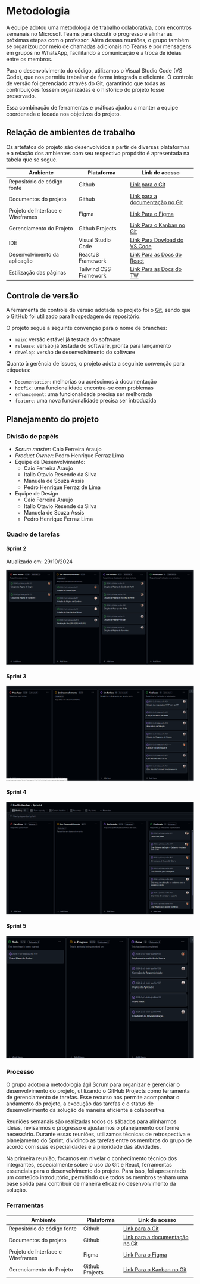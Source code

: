 
# Metodologia

A equipe adotou uma metodologia de trabalho colaborativa, com encontros semanais no Microsoft Teams para discutir o progresso e alinhar as próximas etapas com o professor. Além dessas reuniões, o grupo também se organizou por meio de chamadas adicionais no Teams e por mensagens em grupos no WhatsApp, facilitando a comunicação e a troca de ideias entre os membros.

Para o desenvolvimento do código, utilizamos o Visual Studio Code (VS Code), que nos permitiu trabalhar de forma integrada e eficiente. O controle de versão foi gerenciado através do Git, garantindo que todas as contribuições fossem organizadas e o histórico do projeto fosse preservado.

Essa combinação de ferramentas e práticas ajudou a manter a equipe coordenada e focada nos objetivos do projeto.

## Relação de ambientes de trabalho

Os artefatos do projeto são desenvolvidos a partir de diversas plataformas e a relação dos ambientes com seu respectivo propósito é apresentada na tabela que se segue. 

| Ambiente    | Plataforma  | Link de acesso |
|-------------|-------------|----------------|
| Repositório de código fonte | Github | [Link para o Git](https://github.com/ICEI-PUC-Minas-PCO-ADS-TI/2024-2-p3-tidai-pucflix) |
| Documentos do projeto | Github | [Link para a documentação no Git](https://github.com/ICEI-PUC-Minas-PCO-ADS-TI/2024-2-p3-tidai-pucflix/tree/Feature_Documentation/docs) | 
| Projeto de Interface e  Wireframes | Figma | [Link Para o Figma](https://www.figma.com/design/wB9oh7E9ybN0289AOP0ZeR/TI-%3A-DAI?node-id=0-1&t=uo8CzYtAVTbspYw1-1) | 
| Gerenciamento do Projeto | Github Projects | [Link Para o Kanban no Git](https://github.com/orgs/ICEI-PUC-Minas-PCO-ADS-TI/projects/3) |  
| IDE | Visual Studio Code | [Link Para Dowload do VS Code](https://code.visualstudio.com) |
| Desenvolvimento da aplicação | ReactJS Framework | [Link Para as Docs do React](https://react.dev/learn) |
| Estilização das páginas | Tailwind CSS Framework | [Link Para as Docs do TW](https://tailwindcss.com) |

## Controle de versão

A ferramenta de controle de versão adotada no projeto foi o [Git](https://git-scm.com/), sendo que o [GitHub](https://github.com) foi utilizado para hospedagem do repositório.

O projeto segue a seguinte convenção para o nome de branches:

- `main`: versão estável já testada do software
- `release`: versão já testada do software, pronta para lançamento
- `develop`: versão de desenvolvimento do software

Quanto à gerência de issues, o projeto adota a seguinte convenção para etiquetas:

- `Documentation`: melhorias ou acréscimos à documentação
- `hotfix`: uma funcionalidade encontra-se com problemas
- `enhancement`: uma funcionalidade precisa ser melhorada
- `feature`: uma nova funcionalidade precisa ser introduzida

## Planejamento do projeto

###  Divisão de papéis

- _Scrum master_: Caio Ferreira Araujo
- _Product Owner_: Pedro Henrique Ferraz Lima
- Equipe de Desenvolvimento:
    + Caio Ferreira Araujo
    + Itallo Otavio Resende da Silva
    + Manuela de Souza Assis
    + Pedro Henrique Ferraz de Lima
- Equipe de Design
    + Caio Ferreira Araujo
    + Itallo Otavio Resende da Silva
    + Manuela de Souza Assis
    + Pedro Henrique Ferraz Lima

###  Quadro de tarefas

#### Sprint 2

Atualizado em: 29/10/2024

![Kanban](./images/Kanban%20Atual.png)

#### Sprint 3

![Kanban](./images/Sprint%203.png)

#### Sprint 4

![Kanban](./images/Sprint4.png)

#### Sprint 5

![Kanban](./images/Sprint5.png)

### Processo

O grupo adotou a metodologia ágil Scrum para organizar e gerenciar o desenvolvimento do projeto, utilizando o GitHub Projects como ferramenta de gerenciamento de tarefas. Esse recurso nos permite acompanhar o andamento do projeto, a execução das tarefas e o status de desenvolvimento da solução de maneira eficiente e colaborativa.

Reuniões semanais são realizadas todos os sábados para alinharmos ideias, revisarmos o progresso e ajustarmos o planejamento conforme necessário. Durante essas reuniões, utilizamos técnicas de retrospectiva e planejamento do Sprint, dividindo as tarefas entre os membros do grupo de acordo com suas especialidades e a prioridade das atividades.

Na primeira reunião, focamos em nivelar o conhecimento técnico dos integrantes, especialmente sobre o uso do Git e React, ferramentas essenciais para o desenvolvimento do projeto. Para isso, foi apresentado um conteúdo introdutório, permitindo que todos os membros tenham uma base sólida para contribuir de maneira eficaz no desenvolvimento da solução.

### Ferramentas

| Ambiente  | Plataforma | Link de acesso|
|-----------|------------|---------------|
| Repositório de código fonte | Github | [Link para o Git](https://github.com/ICEI-PUC-Minas-PCO-ADS-TI/2024-2-p3-tidai-pucflix) |
| Documentos do projeto | Github | [Link para a documentação no Git](https://github.com/ICEI-PUC-Minas-PCO-ADS-TI/2024-2-p3-tidai-pucflix/tree/Feature_Documentation/docs) | 
| Projeto de Interface e  Wireframes | Figma | [Link Para o Figma](https://www.figma.com/design/wB9oh7E9ybN0289AOP0ZeR/TI-%3A-DAI?node-id=0-1&t=uo8CzYtAVTbspYw1-1) | 
| Gerenciamento do Projeto | Github Projects | [Link Para o Kanban no Git](https://github.com/orgs/ICEI-PUC-Minas-PCO-ADS-TI/projects/3) | 
 
